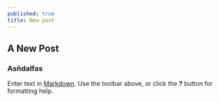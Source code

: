 ```yaml
---
published: true
title: New post
---
```


## A New Post
### Asñdalfas

Enter text in [Markdown](http://daringfireball.net/projects/markdown/). Use the toolbar above, or click the **?** button for formatting help.
